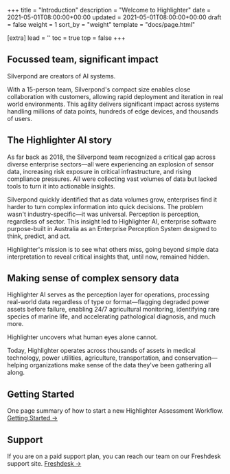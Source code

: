 +++
title = "Introduction"
description = "Welcome to Highlighter"
date = 2021-05-01T08:00:00+00:00
updated = 2021-05-01T08:00:00+00:00
draft = false
weight = 1
sort_by = "weight"
template = "docs/page.html"

[extra]
lead = ''
toc = true
top = false
+++

## Focussed team, significant impact

Silverpond are creators of AI systems.

With a 15-person team, Silverpond's compact size enables close collaboration with customers, allowing rapid deployment and iteration in real world environments. This agility delivers significant impact across systems handling millions of data points, hundreds of edge devices, and thousands of users.

## The Highlighter AI story
As far back as 2018, the Silverpond team recognized a critical gap across diverse enterprise sectors—all were experiencing an explosion of sensor data, increasing risk exposure in critical infrastructure, and rising compliance pressures. All were collecting vast volumes of data but lacked tools to turn it into actionable insights. 

Silverpond quickly identified that as data volumes grow, enterprises find it harder to turn complex information into quick decisions. The problem wasn't industry-specific—it was universal. Perception is perception, regardless of sector. This insight led to Highlighter AI, enterprise software purpose-built in Australia as an Enterprise Perception System designed to think, predict, and act.

Highlighter's mission is to see what others miss, going beyond simple data interpretation to reveal critical insights that, until now, remained hidden.

## Making sense of complex sensory data
Highlighter AI serves as the perception layer for operations, processing real-world data regardless of type or format—flagging degraded power assets before failure, enabling 24/7 agricultural monitoring, identifying rare species of marine life, and accelerating pathological diagnosis, and much more.

Highlighter uncovers what human eyes alone cannot.

Today, Highlighter operates across thousands of assets in medical technology, power utilities, agriculture, transportation, and conservation—helping organizations make sense of the data they've been gathering all along.


## Getting Started

One page summary of how to start a new Highlighter Assessment Workflow. [Getting Started →](../../user-manual/getting-started/)

## Support

If you are on a paid support plan, you can reach our team on our Freshdesk support site. [Freshdesk →](https://newaccount1632785401203.freshdesk.com/)
